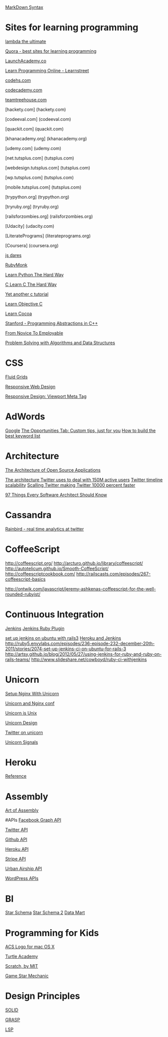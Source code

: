 [MarkDown Syntax](http://daringfireball.net/projects/markdown/syntax)

# Sites for learning programming
[lambda the ultimate](http://lambda-the-ultimate.org/node/2)

[Quora - best sites for learning programming](http://www.quora.com/Learning-to-Program/What-are-the-best-sites-for-learning-programming)

[LaunchAcademy.co](LaunchAcademy.co)

[Learn Programming Online - Learnstreet](learnstreet.com)

[codehs.com](codehs.com)

[codecademy.com](codecademy.com)

[teamtreehouse.com](teamtreehouse.com)

[hackety.com] (hackety.com)

[codeeval.com] (codeeval.com)

[quackit.com] (quackit.com)

[khanacademy.org] (khanacademy.org)

[udemy.com] (udemy.com)

[net.tutsplus.com] (tutsplus.com)

[webdesign.tutsplus.com] (tutsplus.com)

[wp.tutsplus.com] (tutsplus.com)

[mobile.tutsplus.com] (tutsplus.com)

[trypython.org] (trypython.org)

[tryruby.org] (tryruby.org)

[railsforzombies.org] (railsforzombies.org)

[Udacity] (udacity.com)

[LiteratePrograms] (literateprograms.org)

[Coursera] (coursera.org)

[js dares](http://jsdares.com)

[RubyMonk](http://rubymonk.com)

[Learn Python The Hard Way](http://learnpythonthehardway.org/)

[C Learn C The Hard Way](http://c.learncodethehardway.org/book/)

[Yet another c tutorial](http://cocoadevcentral.com/articles/000081.php)

[Learn Objective C](http://cocoadevcentral.com/d/learn_objectivec/)

[Learn Cocoa](http://cocoadevcentral.com/)

[Stanford - Programming Abstractions in C++](http://www.stanford.edu/class/cs106b/)

[From Novice To Employable](http://howtocode.io/)

[Problem Solving with Algorithms and Data Structures](http://interactivepython.org/courselib/static/pythonds/index.html)

# CSS
[Fluid Grids](http://alistapart.com/article/fluidgrids)

[Responsive Web Design](http://alistapart.com/article/responsive-web-design)

[Responsive Design: Viewport Meta Tag](http://www.paulund.co.uk/understanding-the-viewport-meta-tag)


# AdWords
[Google](http://www.google.com/ads/learn/)
[The Opportunities Tab: Custom tips, just for you](http://www.google.com/ads/learn/market-online/videos/opportunities-tab-intro.html)
[How to build the best keyword list](https://support.google.com/adwords/answer/2453981?hl=en)

# Architecture

[The Architecture of Open Source Applications](http://aosabook.org/en/index.html)

[The architecture Twitter uses to deal with 150M active users](http://highscalability.com/blog/2013/7/8/the-architecture-twitter-uses-to-deal-with-150m-active-users.html)
[Twitter timeline scalability](http://www.infoq.com/presentations/Twitter-Timeline-Scalability)
[Scalling Twitter making Twitter 10000 percent faster](http://highscalability.com/scaling-twitter-making-twitter-10000-percent-faster)

[97 Things Every Software Architect Should Know](http://97things.oreilly.com/wiki/index.php/97_Things_Every_Software_Architect_Should_Know_-_The_Book)

# Cassandra
[Rainbird - real time analytics at twitter](http://www.slideshare.net/kevinweil/rainbird-realtime-analytics-at-twitter-strata-2011)

# CoffeeScript
http://coffeescript.org/
http://arcturo.github.io/library/coffeescript/
http://autotelicum.github.io/Smooth-CoffeeScript/
http://coffeescriptcookbook.com/
http://railscasts.com/episodes/267-coffeescript-basics

http://ontwik.com/javascript/jeremy-ashkenas-coffeescript-for-the-well-rounded-rubyist/

# Continuous Integration
[Jenkins](https://wiki.jenkins-ci.org/display/JENKINS/Meet+Jenkins)
[Jenkins Ruby Plugin](https://wiki.jenkins-ci.org/display/JENKINS/Jenkins+plugin+development+in+Ruby)

[set up jenkins on ubuntu with rails3](http://www.rubyflow.com/items/6943-set-up-jenkins-ci-on-ubuntu-for-painless-rails3-app-ci-testin)
[Heroku and Jenkins](http://ruby.dzone.com/articles/deploying-latest-heroku)
http://ruby5.envylabs.com/episodes/236-episode-232-december-20th-2011/stories/2074-set-up-jenkins-ci-on-ubuntu-for-rails-3
http://artsy.github.io/blog/2012/05/27/using-jenkins-for-ruby-and-ruby-on-rails-teams/
http://www.slideshare.net/cowboyd/ruby-ci-withjenkins

# Unicorn
[Setup Nginx With Unicorn](http://sirupsen.com/setting-up-unicorn-with-nginx/)

[Unicorn and Nginx conf](https://github.com/defunkt/unicorn/blob/master/examples/nginx.conf)

[Unicorn is Unix](http://tomayko.com/writings/unicorn-is-unix)

[Unicorn Design](http://unicorn.bogomips.org/DESIGN.html)

[Twitter on unicorn](https://blog.twitter.com/2010/unicorn-power)

[Unicorn Signals](http://unicorn.bogomips.org/SIGNALS.html)


# Heroku
[Reference](https://devcenter.heroku.com/categories/reference)

# Assembly
[Art of Assembly](http://cs.smith.edu/~thiebaut/ArtOfAssembly/artofasm.html)

#APIs
[Facebook Graph API](https://developers.facebook.com/docs/reference/api/)

[Twitter API](https://dev.twitter.com/docs/api/1.1)

[Github API](http://developer.github.com/v3/)

[Heroku API](https://devcenter.heroku.com/articles/platform-api-reference)

[Stripe API](https://stripe.com/docs/api)

[Urban Airship API](http://docs.urbanairship.com/reference/index.html)

[WordPress APIs](http://codex.wordpress.org/WordPress_APIs)


# BI
[Star Schema](http://en.wikipedia.org/wiki/Star_schema)
[Star Schema 2](http://www.learndatamodeling.com/star.php#.UijpCmRrYaf)
[Data Mart](http://en.wikipedia.org/wiki/Data_mart)

# Programming for Kids
[ACS Logo for mac OS X](http://www.alancsmith.co.uk/logo/)

[Turtle Academy](http://turtleacademy.com/)

[Scratch, by MIT](http://scratch.mit.edu/)

[Game Star Mechanic](http://gamestarmechanic.com/)


# Design Principles
[SOLID](http://en.wikipedia.org/wiki/SOLID)

[GRASP](http://en.wikipedia.org/wiki/GRASP)

[LSP](http://en.wikipedia.org/wiki/Liskov_substitution_principle)


